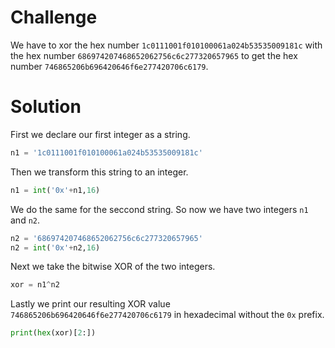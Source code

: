 # Challenge

We have to xor the hex number `1c0111001f010100061a024b53535009181c` with the hex number `686974207468652062756c6c277320657965` to get the hex number `746865206b696420646f6e277420706c6179`.

# Solution

First we declare our first integer as a string. 
````Python
n1 = '1c0111001f010100061a024b53535009181c'
````

Then we transform this string to an integer.
````Python
n1 = int('0x'+n1,16)
````

We do the same for the seccond string. So now we have two integers `n1` and `n2`. 
````Python
n2 = '686974207468652062756c6c277320657965'
n2 = int('0x'+n2,16)
````

Next we take the bitwise XOR of the two integers.
````Python
xor = n1^n2
````

Lastly we print our resulting XOR value `746865206b696420646f6e277420706c6179` in hexadecimal without the `0x` prefix. 
````Python
print(hex(xor)[2:])
````
